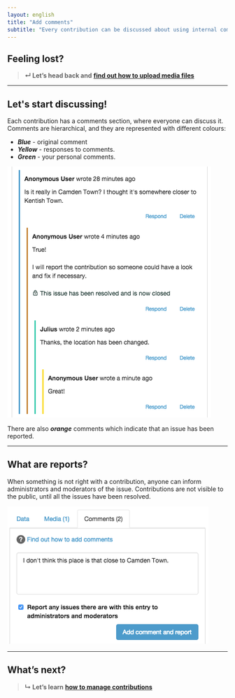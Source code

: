 ```yaml
---
layout: english
title: "Add comments"
subtitle: "Every contribution can be discussed about using internal commenting section."
---
```


## Feeling lost?

> **&#8629; Let’s head back and** [**find out how to upload media files**](upload-media-files.html)

---

## Let's start discussing!

Each contribution has a comments section, where everyone can discuss it. Comments are hierarchical, and they are represented with different colours:

* ***Blue*** - original comment
* ***Yellow*** - responses to comments.
* ***Green*** - your personal comments.

![comments](/images/comments.png)

There are also ***orange*** comments which indicate that an issue has been reported.

---

## What are reports?

When something is not right with a contribution, anyone can inform administrators and moderators of the issue. Contributions are not visible to the public, until all the issues have been resolved.

![reporting](/images/reporting.png)

---

## What’s next?

> **&#8627; Let’s learn** [**how to manage contributions**](manage-contributions.html)
